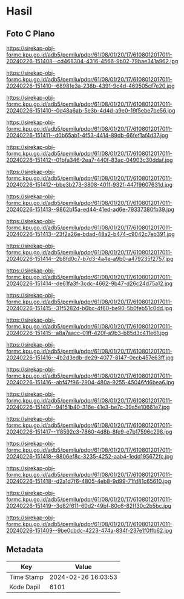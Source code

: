 # Hasil

## Foto C Plano

https://sirekap-obj-formc.kpu.go.id/adb5/pemilu/pdpr/61/08/01/20/17/6108012017011-20240226-151408--cd468304-4316-4566-9b02-79bae341a962.jpg

https://sirekap-obj-formc.kpu.go.id/adb5/pemilu/pdpr/61/08/01/20/17/6108012017011-20240226-151410--68981e3a-238b-4391-9c4d-469505cf7e20.jpg

https://sirekap-obj-formc.kpu.go.id/adb5/pemilu/pdpr/61/08/01/20/17/6108012017011-20240226-151410--0d48a6ab-5e3b-4d4d-a9e0-19f5ebe7be56.jpg

https://sirekap-obj-formc.kpu.go.id/adb5/pemilu/pdpr/61/08/01/20/17/6108012017011-20240226-151411--d0b65ab1-4f53-4414-89db-66fef1af4d37.jpg

https://sirekap-obj-formc.kpu.go.id/adb5/pemilu/pdpr/61/08/01/20/17/6108012017011-20240226-151412--01bfa346-2ea7-440f-83ac-04903c30ddaf.jpg

https://sirekap-obj-formc.kpu.go.id/adb5/pemilu/pdpr/61/08/01/20/17/6108012017011-20240226-151412--bbe3b273-3808-401f-932f-447f9607631d.jpg

https://sirekap-obj-formc.kpu.go.id/adb5/pemilu/pdpr/61/08/01/20/17/6108012017011-20240226-151413--9862b15a-ed44-41ed-ad6e-79337380fb39.jpg

https://sirekap-obj-formc.kpu.go.id/adb5/pemilu/pdpr/61/08/01/20/17/6108012017011-20240226-151413--23f2a26e-bdad-48a2-b474-c9042c7eb391.jpg

https://sirekap-obj-formc.kpu.go.id/adb5/pemilu/pdpr/61/08/01/20/17/6108012017011-20240226-151414--2b8fd0c7-b7d3-4a4e-a9b0-a479235f2757.jpg

https://sirekap-obj-formc.kpu.go.id/adb5/pemilu/pdpr/61/08/01/20/17/6108012017011-20240226-151414--de61fa3f-3cdc-4662-9b47-d26c24d75a12.jpg

https://sirekap-obj-formc.kpu.go.id/adb5/pemilu/pdpr/61/08/01/20/17/6108012017011-20240226-151415--31f5282d-b6bc-4f60-be90-5b0feb51c0dd.jpg

https://sirekap-obj-formc.kpu.go.id/adb5/pemilu/pdpr/61/08/01/20/17/6108012017011-20240226-151415--a8a7aacc-01ff-420f-a9b3-b85d3c411e61.jpg

https://sirekap-obj-formc.kpu.go.id/adb5/pemilu/pdpr/61/08/01/20/17/6108012017011-20240226-151416--4b2d3edb-de29-4077-8147-0ecb457e63ff.jpg

https://sirekap-obj-formc.kpu.go.id/adb5/pemilu/pdpr/61/08/01/20/17/6108012017011-20240226-151416--abf47f96-2904-480a-9255-45046fd6bea6.jpg

https://sirekap-obj-formc.kpu.go.id/adb5/pemilu/pdpr/61/08/01/20/17/6108012017011-20240226-151417--94151b40-316e-41e3-be7c-39a5e10661e7.jpg

https://sirekap-obj-formc.kpu.go.id/adb5/pemilu/pdpr/61/08/01/20/17/6108012017011-20240226-151417--1f8592c3-7860-4d8b-8fe9-e7b17596c298.jpg

https://sirekap-obj-formc.kpu.go.id/adb5/pemilu/pdpr/61/08/01/20/17/6108012017011-20240226-151418--8806ef8c-3235-4252-aab4-1edd195672fc.jpg

https://sirekap-obj-formc.kpu.go.id/adb5/pemilu/pdpr/61/08/01/20/17/6108012017011-20240226-151418--d2a1d7f6-4805-4eb8-9d99-71fd81c65610.jpg

https://sirekap-obj-formc.kpu.go.id/adb5/pemilu/pdpr/61/08/01/20/17/6108012017011-20240226-151419--3d82f611-60d2-49bf-80c6-82ff30c2b5bc.jpg

https://sirekap-obj-formc.kpu.go.id/adb5/pemilu/pdpr/61/08/01/20/17/6108012017011-20240226-151409--9be0cbdc-4223-474a-834f-237e1f0ffb62.jpg


## Metadata

| Key        | Value               |
| ---------- | ------------------- |
| Time Stamp | 2024-02-26 16:03:53 |
| Kode Dapil | 6101                |



